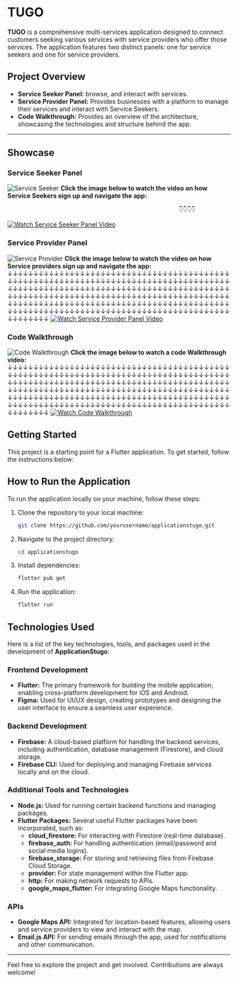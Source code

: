 # TUGO

**TUGO** is a comprehensive multi-services application designed to connect customers seeking various services with service providers who offer those services. The application features two distinct panels: one for service seekers and one for service providers.

## Project Overview

- **Service Seeker Panel:** browse, and interact with services.
- **Service Provider Panel:** Provides businesses with a platform to manage their services and interact with Service Seekers.
- **Code Walkthrough:** Provides an overview of the architecture, showcasing the technologies and structure behind the app.

---

## Showcase

### Service Seeker Panel
![Service Seeker](souwar/5.png)
**Click the image below to watch the video on how Service Seekers sign up and navigate the app:**



                                                          👇👇👇👇
[![Watch Service Seeker Panel Video](souwar/6.png)](https://youtu.be/tpi8tBRIeMQ)

### Service Provider Panel
![Service Provider](souwar/3.png)
**Click the image below to watch the video on how Service providers sign up and navigate the app:**
↓↓↓↓↓↓↓↓↓↓↓↓↓↓↓↓↓↓↓↓↓↓↓↓↓↓↓↓↓↓↓↓↓↓↓↓↓↓↓↓↓↓↓↓↓↓↓↓↓↓↓↓↓↓↓↓↓↓↓↓↓↓↓↓↓↓↓↓↓↓↓↓↓↓↓↓↓↓↓↓↓↓↓↓↓↓↓↓↓↓↓↓↓↓↓↓↓↓↓↓↓↓↓↓↓↓↓↓↓↓↓↓↓↓↓↓↓↓↓↓↓↓↓↓↓↓↓↓↓↓↓↓↓↓↓↓↓↓↓↓↓↓↓↓↓↓↓↓↓↓↓↓↓↓↓↓↓↓↓↓↓↓↓↓↓↓↓↓↓↓↓↓↓↓↓↓↓↓↓↓↓↓↓↓↓↓↓↓↓↓↓↓↓↓↓↓↓↓↓↓↓↓↓↓↓↓↓↓↓↓↓↓↓↓↓↓↓↓↓↓↓↓↓↓↓↓↓↓↓↓↓↓↓↓↓↓↓↓↓↓↓↓↓↓↓↓↓↓↓↓↓↓↓↓↓↓↓↓↓↓↓↓↓↓↓↓
[![Watch Service Provider Panel Video](souwar/4.png)](https://youtu.be/4s2hUrutMJw)

### Code Walkthrough
![Code Walkthrough](souwar/1.png)
**Click the image below to watch a code Walkthrough video:**
↓↓↓↓↓↓↓↓↓↓↓↓↓↓↓↓↓↓↓↓↓↓↓↓↓↓↓↓↓↓↓↓↓↓↓↓↓↓↓↓↓↓↓↓↓↓↓↓↓↓↓↓↓↓↓↓↓↓↓↓↓↓↓↓↓↓↓↓↓↓↓↓↓↓↓↓↓↓↓↓↓↓↓↓↓↓↓↓↓↓↓↓↓↓↓↓↓↓↓↓↓↓↓↓↓↓↓↓↓↓↓↓↓↓↓↓↓↓↓↓↓↓↓↓↓↓↓↓↓↓↓↓↓↓↓↓↓↓↓↓↓↓↓↓↓↓↓↓↓↓↓↓↓↓↓↓↓↓↓↓↓↓↓↓↓↓↓↓↓↓↓↓↓↓↓↓↓↓↓↓↓↓↓↓↓↓↓↓↓↓↓↓↓↓↓↓↓↓↓↓↓↓↓↓↓↓↓↓↓↓↓↓↓↓↓↓↓↓↓↓↓↓↓↓↓↓↓↓↓↓↓↓↓↓↓↓↓↓↓↓↓↓↓↓↓↓↓↓↓↓↓↓↓↓↓↓↓↓↓↓↓↓↓↓↓↓ 
[![Watch Code Walkthrough](souwar/2.png)](https://youtu.be/DqihzdMTQgI)

## Getting Started

This project is a starting point for a Flutter application. To get started, follow the instructions below:

## How to Run the Application

To run the application locally on your machine, follow these steps:

1. Clone the repository to your local machine:
    ```bash
    git clone https://github.com/yourusername/applicationstugo.git
    ```

2. Navigate to the project directory:
    ```bash
    cd applicationstugo
    ```

3. Install dependencies:
    ```bash
    flutter pub get
    ```

4. Run the application:
    ```bash
    flutter run
    ```

## Technologies Used

Here is a list of the key technologies, tools, and packages used in the development of **ApplicationStugo**:

### Frontend Development
- **Flutter:** The primary framework for building the mobile application, enabling cross-platform development for iOS and Android.
- **Figma:** Used for UI/UX design, creating prototypes and designing the user interface to ensure a seamless user experience.

### Backend Development
- **Firebase:** A cloud-based platform for handling the backend services, including authentication, database management (Firestore), and cloud storage.
- **Firebase CLI:** Used for deploying and managing Firebase services locally and on the cloud.

### Additional Tools and Technologies
- **Node.js:** Used for running certain backend functions and managing packages.
- **Flutter Packages:** Several useful Flutter packages have been incorporated, such as:
    - **cloud_firestore:** For interacting with Firestore (real-time database).
    - **firebase_auth:** For handling authentication (email/password and social media logins).
    - **firebase_storage:** For storing and retrieving files from Firebase Cloud Storage.
    - **provider:** For state management within the Flutter app.
    - **http:** For making network requests to APIs.
    - **google_maps_flutter:** For integrating Google Maps functionality.

### APIs
- **Google Maps API:** Integrated for location-based features, allowing users and service providers to view and interact with the map.
- **Email.js API:** For sending emails through the app, used for notifications and other communication.

---

Feel free to explore the project and get involved. Contributions are always welcome!

